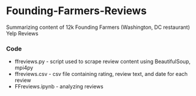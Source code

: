 # Founding-Farmers-Reviews
Summarizing content of 12k Founding Farmers (Washington, DC restaurant) Yelp Reviews

### Code
* ffreviews.py - script used to scrape review content using BeautifulSoup, mpi4py
* ffreviews.csv - csv file containing rating, review text, and date for each review
* FFreviews.ipynb - analyzing reviews
